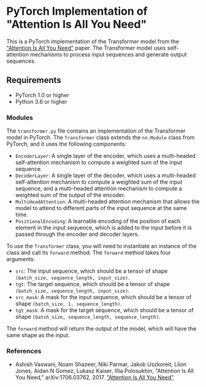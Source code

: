 # PyTorch Implementation of "Attention Is All You Need"

This is a PyTorch implementation of the Transformer model from the ["Attention Is All You Need"](https://arxiv.org/abs/1706.03762) paper. The Transformer model uses self-attention mechanisms to process input sequences and generate output sequences.

## Requirements

- PyTorch 1.0 or higher
- Python 3.6 or higher

### Modules
The `transformer.py` file contains an implementation of the Transformer model in PyTorch. The `Transformer` class extends the `nn.Module` class from PyTorch, and it uses the following components:

- `EncoderLayer`: A single layer of the encoder, which uses a multi-headed self-attention mechanism to compute a weighted sum of the input sequence.
- `DecoderLayer`: A single layer of the decoder, which uses a multi-headed self-attention mechanism to compute a weighted sum of the input sequence, and a multi-headed attention mechanism to compute a weighted sum of the output of the encoder.
- `MultiHeadAttention`: A multi-headed attention mechanism that allows the model to attend to different parts of the input sequence at the same time.
- `PositionalEncoding`: A learnable encoding of the position of each element in the input sequence, which is added to the input before it is passed through the encoder and decoder layers.

To use the `Transformer` class, you will need to instantiate an instance of the class and call its `forward` method. The `forward` method takes four arguments:

- `src`: The input sequence, which should be a tensor of shape `(batch_size, sequence_length, input_size)`.
- `tgt`: The target sequence, which should be a tensor of shape `(batch_size, sequence_length, input_size)`.
- `src_mask`: A mask for the input sequence, which should be a tensor of shape `(batch_size, 1, sequence_length)`.
- `tgt_mask`: A mask for the target sequence, which should be a tensor of shape `(batch_size, sequence_length, sequence_length)`.

The `forward` method will return the output of the model, which will have the same shape as the input.


### References

* Ashish Vaswani, Noam Shazeer, Niki Parmar, Jakob Uszkoreit, Llion Jones, Aidan N Gomez, Lukasz Kaiser, Illia Polosukhin, "Attention Is All You Need," arXiv:1706.03762, 2017. ["Attention Is All You Need"](https://arxiv.org/abs/1706.03762)